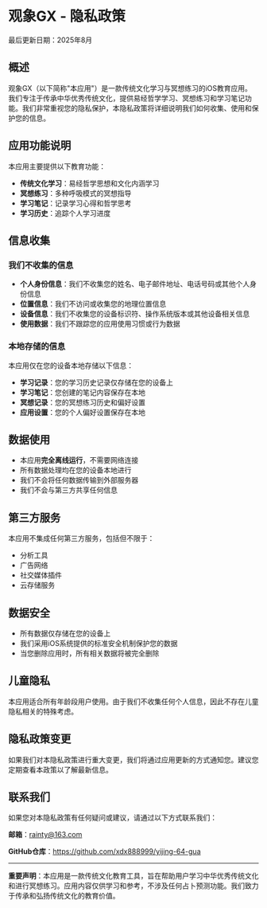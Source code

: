 # 观象GX - 隐私政策

最后更新日期：2025年8月

## 概述

观象GX（以下简称"本应用"）是一款传统文化学习与冥想练习的iOS教育应用。我们专注于传承中华优秀传统文化，提供易经哲学学习、冥想练习和学习笔记功能。我们非常重视您的隐私保护，本隐私政策将详细说明我们如何收集、使用和保护您的信息。

## 应用功能说明

本应用主要提供以下教育功能：
- **传统文化学习**：易经哲学思想和文化内涵学习
- **冥想练习**：多种呼吸模式的冥想指导
- **学习笔记**：记录学习心得和哲学思考
- **学习历史**：追踪个人学习进度

## 信息收集

### 我们不收集的信息
- **个人身份信息**：我们不收集您的姓名、电子邮件地址、电话号码或其他个人身份信息
- **位置信息**：我们不访问或收集您的地理位置信息
- **设备信息**：我们不收集您的设备标识符、操作系统版本或其他设备相关信息
- **使用数据**：我们不跟踪您的应用使用习惯或行为数据

### 本地存储的信息
本应用仅在您的设备本地存储以下信息：
- **学习记录**：您的学习历史记录仅存储在您的设备上
- **学习笔记**：您创建的笔记内容保存在本地
- **冥想记录**：您的冥想练习历史和偏好设置
- **应用设置**：您的个人偏好设置保存在本地

## 数据使用

- 本应用**完全离线运行**，不需要网络连接
- 所有数据处理均在您的设备本地进行
- 我们不会将任何数据传输到外部服务器
- 我们不会与第三方共享任何信息

## 第三方服务

本应用不集成任何第三方服务，包括但不限于：
- 分析工具
- 广告网络
- 社交媒体插件
- 云存储服务

## 数据安全

- 所有数据仅存储在您的设备上
- 我们采用iOS系统提供的标准安全机制保护您的数据
- 当您删除应用时，所有相关数据将被完全删除

## 儿童隐私

本应用适合所有年龄段用户使用。由于我们不收集任何个人信息，因此不存在儿童隐私相关的特殊考虑。

## 隐私政策变更

如果我们对本隐私政策进行重大变更，我们将通过应用更新的方式通知您。建议您定期查看本政策以了解最新信息。

## 联系我们

如果您对本隐私政策有任何疑问或建议，请通过以下方式联系我们：

**邮箱**：rainty@163.com

**GitHub仓库**：https://github.com/xdx888999/yijing-64-gua

---

**重要声明**：本应用是一款传统文化教育工具，旨在帮助用户学习中华优秀传统文化和进行冥想练习。应用内容仅供学习和参考，不涉及任何占卜预测功能。我们致力于传承和弘扬传统文化的教育价值。
